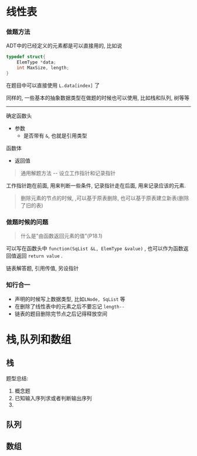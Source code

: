 # 线性表

### 做题方法

ADT中的已经定义的元素都是可以直接用的, 比如说

```c
typedef struct{
	ElemType *data;
	int MaxSize, length;
}
```

在题目中可以直接使用 `L.data[index]` 了

同样的, 一些基本的抽象数据类型在做题的时候也可以使用, 比如栈和队列, 树等等

---

确定函数头
- 参数
	- 是否带有 `&`, 也就是引用类型

函数体
- 返回值

> 通用解题方法 -- 设立工作指针和记录指针

工作指针跑在前面, 用来判断一些条件, 记录指针走在后面, 用来记录应该的元素.

> 删除元素的节点的时候, ,可以基于原表删除, 也可以基于原表建立新表(删除了旧的表)

### 做题时候的问题

> 什么是"由函数返回元素的值"(P18.1)

可以写在函数头中 `function(SqList &L, ElemType &value)` , 也可以作为函数返回值返回 `return value` .

链表解答题, 引用传值, 另设指针

### 知行合一

- 声明的时候写上数据类型, 比如`LNode, SqList` 等
- 在删除了线性表中的元素之后不要忘记 `length--`
- 链表的题目删除完节点之后记得释放空间


# 栈,队列和数组

## 栈

题型总结: 
1. 概念题
2. 已知输入序列求或者判断输出序列
3. 



## 队列


## 数组


